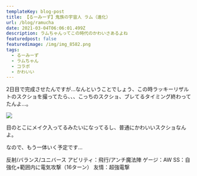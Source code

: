 ```yaml
---
templateKey: blog-post
title: 【るーみーず】鬼族の宇宙人 ラム（進化）
url: /blog/ramucha
date: 2021-03-04T06:06:01.499Z
description: ラムちゃんってこの時代のかわいさあるよね
featuredpost: false
featuredimage: /img/img_8582.png
tags:
  - るーみーず
  - ラムちゃん
  - コラボ
  - かわいい
---
```

2日目で完成させたんですが…なんということでしょう、この時ラッキーリザルトのスクショを撮ってたら、、、こっちのスクショ、ブレてるタイミング終わってたんよ…。

![](/img/img_8582.png)

目のとこにメイク入ってるみたいになってるし、普通にかわいいスクショなんよ。

なので、もう一体いく予定です…

反射/バランス/ユニバース
アビリティ：飛行/アンチ魔法陣
ゲージ：AW
SS：自強化+範囲内に電気攻撃（16ターン）
友情：超強電撃